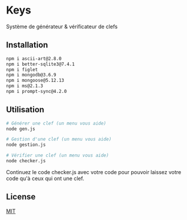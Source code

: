 # Keys
Système de générateur &amp; vérificateur de clefs

## Installation

```bash
npm i ascii-art@2.8.0
npm i better-sqlite3@7.4.1
npm i figlet
npm i mongodb@3.6.9
npm i mongoose@5.12.13
npm i ms@2.1.3
npm i prompt-sync@4.2.0
```

## Utilisation

```bash
# Générer une clef (un menu vous aide)
node gen.js

# Gestion d'une clef (un menu vous aide)
node gestion.js

# Vérifier une clef (un menu vous aide)
node checker.js
```

Continuez le code checker.js avec votre code pour pouvoir laissez votre code qu'à ceux qui ont une clef.

## License
[MIT](https://choosealicense.com/licenses/mit/)
